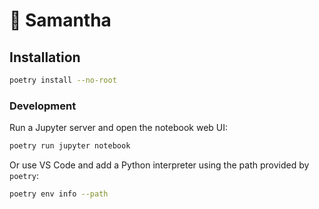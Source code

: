 # 📱 Samantha

## Installation

```bash
poetry install --no-root
```

### Development

Run a Jupyter server and open the notebook web UI:

```bash
poetry run jupyter notebook
```

Or use VS Code and add a Python interpreter using the path provided by `poetry`:

```bash
poetry env info --path
```
